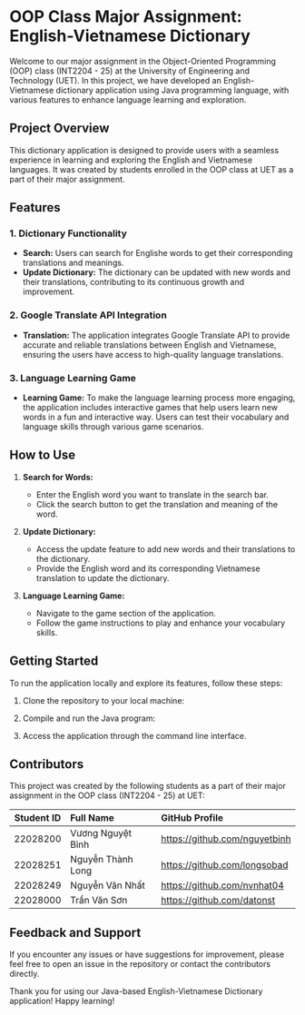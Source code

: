 # OOP Class Major Assignment: English-Vietnamese Dictionary

Welcome to our major assignment in the Object-Oriented Programming (OOP) class (INT2204 - 25) at the University of Engineering and Technology (UET). In this project, we have developed an English-Vietnamese dictionary application using Java programming language, with various features to enhance language learning and exploration.

## Project Overview

This dictionary application is designed to provide users with a seamless experience in learning and exploring the English and Vietnamese languages. It was created by students enrolled in the OOP class at UET as a part of their major assignment.

## Features

### 1. Dictionary Functionality
- **Search:** Users can search for Englishe words to get their corresponding translations and meanings.
- **Update Dictionary:** The dictionary can be updated with new words and their translations, contributing to its continuous growth and improvement.

### 2. Google Translate API Integration
- **Translation:** The application integrates Google Translate API to provide accurate and reliable translations between English and Vietnamese, ensuring the users have access to high-quality language translations.

### 3. Language Learning Game
- **Learning Game:** To make the language learning process more engaging, the application includes interactive games that help users learn new words in a fun and interactive way. Users can test their vocabulary and language skills through various game scenarios.

## How to Use

1. **Search for Words:**
   - Enter the English word you want to translate in the search bar.
   - Click the search button to get the translation and meaning of the word.

2. **Update Dictionary:**
   - Access the update feature to add new words and their translations to the dictionary.
   - Provide the English word and its corresponding Vietnamese translation to update the dictionary.

3. **Language Learning Game:**
   - Navigate to the game section of the application.
   - Follow the game instructions to play and enhance your vocabulary skills.

## Getting Started

To run the application locally and explore its features, follow these steps:

1. Clone the repository to your local machine:

2. Compile and run the Java program:


3. Access the application through the command line interface.

## Contributors

This project was created by the following students as a part of their major assignment in the OOP class (INT2204 - 25) at UET:

| Student ID | Full Name          | GitHub Profile                       |
|:----------:|:-------------------|:-------------------------------------|
|  22028200  | Vương Nguyệt Bình  | <https://github.com/nguyetbinh>      |
|  22028251  | Nguyễn Thành Long  | <https://github.com/longsobad>       |
|  22028249  |Nguyễn Văn Nhất     | <https://github.com/nvnhat04>        |
|  22028000  | Trần Văn Sơn       | <https://github.com/datonst>         |


## Feedback and Support

If you encounter any issues or have suggestions for improvement, please feel free to open an issue in the repository or contact the contributors directly.

Thank you for using our Java-based English-Vietnamese Dictionary application! Happy learning!
